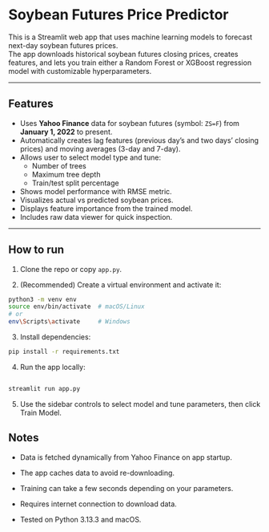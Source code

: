 # Soybean Futures Price Predictor

This is a Streamlit web app that uses machine learning models to forecast next-day soybean futures prices.  
The app downloads historical soybean futures closing prices, creates features, and lets you train either a Random Forest or XGBoost regression model with customizable hyperparameters.

---

## Features

- Uses **Yahoo Finance** data for soybean futures (symbol: `ZS=F`) from **January 1, 2022** to present.
- Automatically creates lag features (previous day’s and two days’ closing prices) and moving averages (3-day and 7-day).
- Allows user to select model type and tune:
  - Number of trees
  - Maximum tree depth
  - Train/test split percentage
- Shows model performance with RMSE metric.
- Visualizes actual vs predicted soybean prices.
- Displays feature importance from the trained model.
- Includes raw data viewer for quick inspection.

---

## How to run

1. Clone the repo or copy `app.py`.

2. (Recommended) Create a virtual environment and activate it:

```bash
python3 -m venv env
source env/bin/activate  # macOS/Linux
# or
env\Scripts\activate     # Windows
```

3. Install dependencies:

```bash
pip install -r requirements.txt
```

4. Run the app locally:

```bash

streamlit run app.py
```

5. Use the sidebar controls to select model and tune parameters, then click Train Model.

## Notes

- Data is fetched dynamically from Yahoo Finance on app startup.

- The app caches data to avoid re-downloading.

- Training can take a few seconds depending on your parameters.

- Requires internet connection to download data.

- Tested on Python 3.13.3 and macOS.
